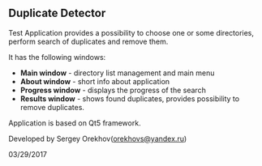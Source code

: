 ## Duplicate Detector

Test Application provides a possibility to choose one or some directories, perform search of duplicates and remove them.

It has the following windows:
- **Main window** - directory list management and main menu
- **About window** - short info about application
- **Progress window** - displays the progress of the search
- **Results window** - shows found duplicates, provides possibility to remove duplicates.

Application is based on Qt5 framework.

Developed by Sergey Orekhov(orekhovs@yandex.ru)

03/29/2017